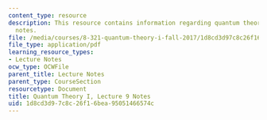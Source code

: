 ```yaml
---
content_type: resource
description: This resource contains information regarding quantum theory I, lecture
  notes.
file: /media/courses/8-321-quantum-theory-i-fall-2017/1d8cd3d97c8c26f16bea95051466574c_MIT8_321F17_lec9.pdf
file_type: application/pdf
learning_resource_types:
- Lecture Notes
ocw_type: OCWFile
parent_title: Lecture Notes
parent_type: CourseSection
resourcetype: Document
title: Quantum Theory I, Lecture 9 Notes
uid: 1d8cd3d9-7c8c-26f1-6bea-95051466574c
---
```

